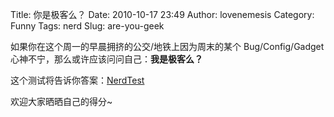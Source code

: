 Title: 你是极客么？
Date: 2010-10-17 23:49
Author: lovenemesis
Category: Funny
Tags: nerd
Slug: are-you-geek

如果你在这个周一的早晨拥挤的公交/地铁上因为周末的某个 Bug/Config/Gadget
心神不宁，那么或许应该问问自己：**我是极客么？**

这个测试将告诉你答案：[NerdTest](http://www.nerdtests.com/ft_cg.php?im)

欢迎大家晒晒自己的得分~
